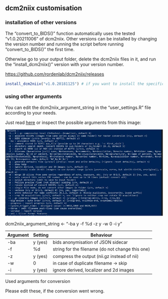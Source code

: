 ## dcm2niix customisation

### installation of other versions

The “convert_to_BIDS()” function automatically uses the tested
“v1.0.20211006” of dcm2niix. Other versions can be installed by changing
the version number and running the script before running
“convert_to_BIDS()” the first time.

Otherwise go to your output folder, delete the dcm2niix files in it, and
run the “install_dcm2niix()” version with your version number.

<https://github.com/rordenlab/dcm2niix/releases>

``` r
install_dcm2niix("v1.0.20181125") # if you want to install the specific version v1.0.20181125
```

### using other arguments

You can edit the dcm2niix_argument_string in the “user_settings.R” file according to your needs.

Just read
[here](https://www.nitrc.org/plugins/mwiki/index.php/dcm2nii:MainPage)
or inspect the possible arguments from this image:

![](../../../inst/figure/dcm2niix_arguments.JPG)

dcm2niix_argument_string \<- “-ba y -f %d -z y -w 0 -i y”

| Argument | Setting | Behaviour                                        |
|----------|---------|--------------------------------------------------|
| -ba      | y (yes) | bids anonymisation of JSON sidecar               |
| -f       | %d      | string for the filename (do not change this one) |
| -z       | y (yes) | compress the output (nii.gz instead of nii)      |
| -w       | 0       | in case of duplicate filename -\> skip           |
| -i       | y (yes) | ignore derived, localizer and 2d images          |

Used arguments for conversion

Please edit these, if the conversion went wrong.
